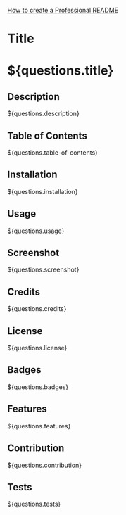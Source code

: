 [How to create a Professional README](https://coding-boot-camp.github.io/full-stack/github/professional-readme-guide)

# Title
# ${questions.title}



## Description

${questions.description}

## Table of Contents

${questions.table-of-contents}

## Installation

${questions.installation}

## Usage

${questions.usage}

## Screenshot

${questions.screenshot}

## Credits

${questions.credits}

## License

${questions.license}

## Badges

${questions.badges}

## Features

${questions.features}

## Contribution

${questions.contribution}

## Tests

${questions.tests}